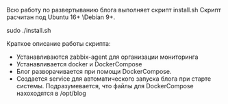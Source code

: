 Всю работу по развертыванию блога выполняет скрипт install.sh
Скрипт расчитан под Ubuntu 16+ \Debian 9+.

sudo ./install.sh


Краткое описание работы скрипта:
- Устанавливаются zabbix-agent для организации мониторинга
- Устанавливается docker и DockerCompose
- Блог разворачивается при помощи DockerCompose.
- Создается service для автоматического запуска блога при старте системы. Подразумевается, что файлы для DockerCompose нахоходятся в /opt/blog

